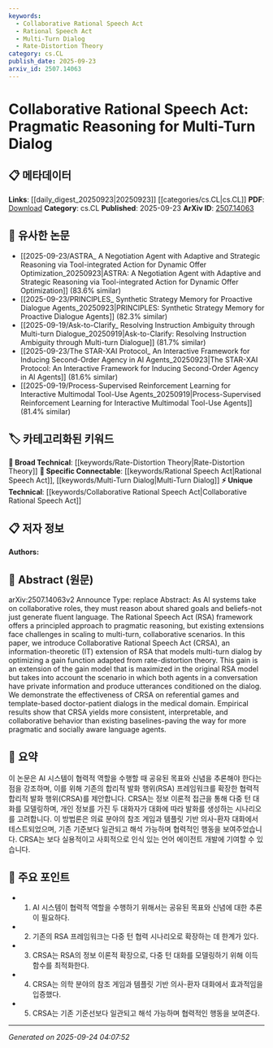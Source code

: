 ```yaml
---
keywords:
  - Collaborative Rational Speech Act
  - Rational Speech Act
  - Multi-Turn Dialog
  - Rate-Distortion Theory
category: cs.CL
publish_date: 2025-09-23
arxiv_id: 2507.14063
---
```


<!-- KEYWORD_LINKING_METADATA:
{
  "processed_timestamp": "2025-09-24T04:07:52.567422",
  "vocabulary_version": "1.0",
  "selected_keywords": [
    "Collaborative Rational Speech Act",
    "Rational Speech Act",
    "Multi-Turn Dialog",
    "Rate-Distortion Theory"
  ],
  "rejected_keywords": [],
  "similarity_scores": {
    "Collaborative Rational Speech Act": 0.92,
    "Rational Speech Act": 0.85,
    "Multi-Turn Dialog": 0.8,
    "Rate-Distortion Theory": 0.7
  },
  "extraction_method": "AI_prompt_based",
  "budget_applied": true,
  "candidates_json": {
    "candidates": [
      {
        "surface": "Collaborative Rational Speech Act",
        "canonical": "Collaborative Rational Speech Act",
        "aliases": [
          "CRSA"
        ],
        "category": "unique_technical",
        "rationale": "CRSA is a novel extension of RSA specifically designed for multi-turn dialog, making it a unique concept in pragmatic reasoning.",
        "novelty_score": 0.85,
        "connectivity_score": 0.65,
        "specificity_score": 0.88,
        "link_intent_score": 0.92
      },
      {
        "surface": "Rational Speech Act",
        "canonical": "Rational Speech Act",
        "aliases": [
          "RSA"
        ],
        "category": "specific_connectable",
        "rationale": "RSA is a foundational framework in pragmatic reasoning, providing a strong link to existing work in language generation.",
        "novelty_score": 0.45,
        "connectivity_score": 0.89,
        "specificity_score": 0.8,
        "link_intent_score": 0.85
      },
      {
        "surface": "multi-turn dialog",
        "canonical": "Multi-Turn Dialog",
        "aliases": [
          "multi-turn conversation"
        ],
        "category": "specific_connectable",
        "rationale": "Multi-turn dialog is crucial for understanding the iterative nature of collaborative AI systems.",
        "novelty_score": 0.5,
        "connectivity_score": 0.78,
        "specificity_score": 0.7,
        "link_intent_score": 0.8
      },
      {
        "surface": "rate-distortion theory",
        "canonical": "Rate-Distortion Theory",
        "aliases": [],
        "category": "broad_technical",
        "rationale": "Rate-distortion theory is a key concept in information theory, relevant for optimizing communication strategies in AI.",
        "novelty_score": 0.4,
        "connectivity_score": 0.75,
        "specificity_score": 0.65,
        "link_intent_score": 0.7
      }
    ],
    "ban_list_suggestions": [
      "shared goals",
      "fluent language",
      "empirical results"
    ]
  },
  "decisions": [
    {
      "candidate_surface": "Collaborative Rational Speech Act",
      "resolved_canonical": "Collaborative Rational Speech Act",
      "decision": "linked",
      "scores": {
        "novelty": 0.85,
        "connectivity": 0.65,
        "specificity": 0.88,
        "link_intent": 0.92
      }
    },
    {
      "candidate_surface": "Rational Speech Act",
      "resolved_canonical": "Rational Speech Act",
      "decision": "linked",
      "scores": {
        "novelty": 0.45,
        "connectivity": 0.89,
        "specificity": 0.8,
        "link_intent": 0.85
      }
    },
    {
      "candidate_surface": "multi-turn dialog",
      "resolved_canonical": "Multi-Turn Dialog",
      "decision": "linked",
      "scores": {
        "novelty": 0.5,
        "connectivity": 0.78,
        "specificity": 0.7,
        "link_intent": 0.8
      }
    },
    {
      "candidate_surface": "rate-distortion theory",
      "resolved_canonical": "Rate-Distortion Theory",
      "decision": "linked",
      "scores": {
        "novelty": 0.4,
        "connectivity": 0.75,
        "specificity": 0.65,
        "link_intent": 0.7
      }
    }
  ]
}
-->

# Collaborative Rational Speech Act: Pragmatic Reasoning for Multi-Turn Dialog

## 📋 메타데이터

**Links**: [[daily_digest_20250923|20250923]] [[categories/cs.CL|cs.CL]]
**PDF**: [Download](https://arxiv.org/pdf/2507.14063.pdf)
**Category**: cs.CL
**Published**: 2025-09-23
**ArXiv ID**: [2507.14063](https://arxiv.org/abs/2507.14063)

## 🔗 유사한 논문
- [[2025-09-23/ASTRA_ A Negotiation Agent with Adaptive and Strategic Reasoning via Tool-integrated Action for Dynamic Offer Optimization_20250923|ASTRA: A Negotiation Agent with Adaptive and Strategic Reasoning via Tool-integrated Action for Dynamic Offer Optimization]] (83.6% similar)
- [[2025-09-23/PRINCIPLES_ Synthetic Strategy Memory for Proactive Dialogue Agents_20250923|PRINCIPLES: Synthetic Strategy Memory for Proactive Dialogue Agents]] (82.3% similar)
- [[2025-09-19/Ask-to-Clarify_ Resolving Instruction Ambiguity through Multi-turn Dialogue_20250919|Ask-to-Clarify: Resolving Instruction Ambiguity through Multi-turn Dialogue]] (81.7% similar)
- [[2025-09-23/The STAR-XAI Protocol_ An Interactive Framework for Inducing Second-Order Agency in AI Agents_20250923|The STAR-XAI Protocol: An Interactive Framework for Inducing Second-Order Agency in AI Agents]] (81.6% similar)
- [[2025-09-19/Process-Supervised Reinforcement Learning for Interactive Multimodal Tool-Use Agents_20250919|Process-Supervised Reinforcement Learning for Interactive Multimodal Tool-Use Agents]] (81.4% similar)

## 🏷️ 카테고리화된 키워드
**🧠 Broad Technical**: [[keywords/Rate-Distortion Theory|Rate-Distortion Theory]]
**🔗 Specific Connectable**: [[keywords/Rational Speech Act|Rational Speech Act]], [[keywords/Multi-Turn Dialog|Multi-Turn Dialog]]
**⚡ Unique Technical**: [[keywords/Collaborative Rational Speech Act|Collaborative Rational Speech Act]]

## 📋 저자 정보

**Authors:** 

## 📄 Abstract (원문)

arXiv:2507.14063v2 Announce Type: replace 
Abstract: As AI systems take on collaborative roles, they must reason about shared goals and beliefs-not just generate fluent language. The Rational Speech Act (RSA) framework offers a principled approach to pragmatic reasoning, but existing extensions face challenges in scaling to multi-turn, collaborative scenarios. In this paper, we introduce Collaborative Rational Speech Act (CRSA), an information-theoretic (IT) extension of RSA that models multi-turn dialog by optimizing a gain function adapted from rate-distortion theory. This gain is an extension of the gain model that is maximized in the original RSA model but takes into account the scenario in which both agents in a conversation have private information and produce utterances conditioned on the dialog. We demonstrate the effectiveness of CRSA on referential games and template-based doctor-patient dialogs in the medical domain. Empirical results show that CRSA yields more consistent, interpretable, and collaborative behavior than existing baselines-paving the way for more pragmatic and socially aware language agents.

## 📝 요약

이 논문은 AI 시스템이 협력적 역할을 수행할 때 공유된 목표와 신념을 추론해야 한다는 점을 강조하며, 이를 위해 기존의 합리적 발화 행위(RSA) 프레임워크를 확장한 협력적 합리적 발화 행위(CRSA)를 제안합니다. CRSA는 정보 이론적 접근을 통해 다중 턴 대화를 모델링하며, 개인 정보를 가진 두 대화자가 대화에 따라 발화를 생성하는 시나리오를 고려합니다. 이 방법론은 의료 분야의 참조 게임과 템플릿 기반 의사-환자 대화에서 테스트되었으며, 기존 기준보다 일관되고 해석 가능하며 협력적인 행동을 보여주었습니다. CRSA는 보다 실용적이고 사회적으로 인식 있는 언어 에이전트 개발에 기여할 수 있습니다.

## 🎯 주요 포인트

- 1. AI 시스템이 협력적 역할을 수행하기 위해서는 공유된 목표와 신념에 대한 추론이 필요하다.
- 2. 기존의 RSA 프레임워크는 다중 턴 협력 시나리오로 확장하는 데 한계가 있다.
- 3. CRSA는 RSA의 정보 이론적 확장으로, 다중 턴 대화를 모델링하기 위해 이득 함수를 최적화한다.
- 4. CRSA는 의학 분야의 참조 게임과 템플릿 기반 의사-환자 대화에서 효과적임을 입증했다.
- 5. CRSA는 기존 기준선보다 일관되고 해석 가능하며 협력적인 행동을 보여준다.


---

*Generated on 2025-09-24 04:07:52*